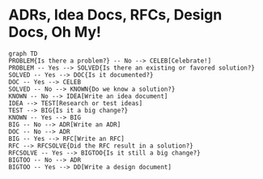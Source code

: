 # ADRs, Idea Docs, RFCs, Design Docs, Oh My!

```mermaid
graph TD
PROBLEM{Is there a problem?} -- No --> CELEB[Celebrate!]
PROBLEM -- Yes --> SOLVED{Is there an existing or favored solution?}
SOLVED -- Yes --> DOC{Is it documented?}
DOC -- Yes --> CELEB
SOLVED -- No --> KNOWN{Do we know a solution?}
KNOWN -- No --> IDEA[Write an idea document]
IDEA --> TEST[Research or test ideas]
TEST --> BIG{Is it a big change?}
KNOWN -- Yes --> BIG
BIG -- No --> ADR[Write an ADR]
DOC -- No --> ADR
BIG -- Yes --> RFC[Write an RFC]
RFC --> RFCSOLVE{Did the RFC result in a solution?}
RFCSOLVE -- Yes --> BIGTOO{Is it still a big change?}
BIGTOO -- No --> ADR
BIGTOO -- Yes --> DD[Write a design document]
```
<!--stackedit_data:
eyJoaXN0b3J5IjpbMTE4OTcyMDIzMiwzODc5ODc4MDEsMTgxNj
cyMjY3OCwtMTYxMjc5NjE2NV19
-->